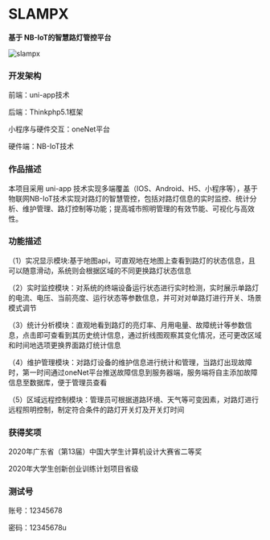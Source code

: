 # SLAMPX
**基于 NB-IoT的智慧路灯管控平台**

![slampx](https://service.dashanwai.cn/public/gh_slampx.jpg)

### 开发架构
前端：uni-app技术

后端：Thinkphp5.1框架

小程序与硬件交互：oneNet平台

硬件端：NB-IoT技术

### 作品描述
本项目采用 uni-app 技术实现多端覆盖（IOS、Android、H5、小程序等），基于物联网NB-IoT技术实现对路灯的智慧管控，包括对路灯信息的实时监控、统计分析、维护管理、路灯控制等功能；提高城市照明管理的有效节能、可视化与高效性。

### 功能描述
（1）实况显示模块:基于地图api，可直观地在地图上查看到路灯的状态信息，且可以随意滑动，系统则会根据区域的不同更换路灯状态信息

（2）实时监控模块：对系统的终端设备运行状态进行实时检测，实时展示单路灯的电流、电压、当前亮度、运行状态等参数信息，并可对对单路灯进行开关、场景模式调节

（3）统计分析模块：直观地看到路灯的亮灯率、月用电量、故障统计等参数信息，点击即可查看到其历史统计信息，通过折线图观察其变化情况，还可更改区域和时间地选项更换界面路灯统计信息

（4）维护管理模块：对路灯设备的维护信息进行统计和管理，当路灯出现故障时，第一时间通过oneNet平台推送故障信息到服务器端，服务端将自主添加故障信息至数据库，便于管理员查看

（5）区域远程控制模块：管理员可根据道路环境、天气等可变因素，对路灯进行远程照明控制，制定符合条件的路灯开关灯及开关灯时间


### 获得奖项
2020年广东省（第13届）中国大学生计算机设计大赛省二等奖

2020年大学生创新创业训练计划项目省级

### 测试号
账号：12345678

密码：12345678u
